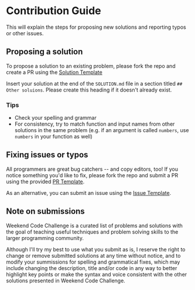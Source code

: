 # Contribution Guide

This will explain the steps for proposing new solutions and reporting typos or other issues.

## Proposing a solution

To propose a solution to an existing problem, please fork the repo and create a PR using the [Solution Template](https://github.com/shin10kudev/weekend-code-challenge/blob/master/SOLUTION_TEMPLATE.md)

Insert your solution at the end of the `SOLUTION.md` file in a section titled `## Other soluions`. Please create this heading if it doesn't already exist.

### Tips

- Check your spelling and grammar
- For consistency, try to match function and input names from other solutions in the same problem (e.g. if an argument is called `numbers`, use `numbers` in your function as well)

## Fixing issues or typos

All programmers are great bug catchers -- and copy editors, too! If you notice something you'd like to fix, please fork the repo and submit a PR using the provided [PR Template](https://github.com/shin10kudev/weekend-code-challenge/blob/master/.github/PULL_REQUEST_TEMPLATE.md).

As an alternative, you can submit an issue using the [Issue Template](https://github.com/shin10kudev/weekend-code-challenge/blob/master/.github/ISSUE_TEMPLATE.md).

## Note on submissions

Weekend Code Challenge is a curated list of problems and solutions with the goal of teaching useful techniques and problem solving skills to the larger programming community.

Although I'll try my best to use what you submit as is, I reserve the right to change or remove submitted solutions at any time without notice, and to modify your summissions for spelling and grammatical fixes, which may include changing the description, title and/or code in any way to better highlight key points or make the syntax and voice consistent with the other solutions presented in Weekend Code Challenge.
